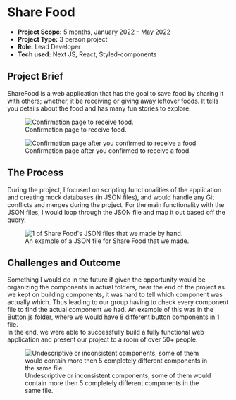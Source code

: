 # Share Food

* **Project Scope:** 5 months, January 2022 – May 2022
* **Project Type:** 3 person project
* **Role:** Lead Developer
* **Tech used:** Next JS, React, Styled-components

## Project Brief
ShareFood is a web application that has the goal to save food by sharing it with others; whether, it be receiving or giving away leftover foods. It tells you details about the food and has many fun stories to explore.

<figure>
<img src="/sharefood/OrderDetail.png" alt="Confirmation page to receive food."/>
  <figcaption>
    Confirmation page to receive food.
  </figcaption>
</figure>
<figure>
<img src="/sharefood/OrderDetails.png" alt="Confirmation page after you confirmed to receive a food"/>
  <figcaption>
    Confirmation page after you confirmed to receive a food.
  </figcaption>
</figure>

## The Process
During the project, I focused on scripting functionalities of the application and creating mock databases (in JSON files), and would handle any Git conflicts and merges during the project. For the main functionality with the JSON files, I would loop through the JSON file and map it out based off the query. 

<figure>
<img src="/sharefood/JSON.png" alt="1 of Share Food's JSON files that we made by hand."/>
  <figcaption>
    An example of a JSON file for Share Food that we made.
  </figcaption>
</figure>

## Challenges and Outcome
Something I would do in the future if given the opportunity would be organizing the components in actual folders, near the end of the project as we kept on building components, it was hard to tell which component was actually which. Thus leading to our group having to check every component file to find the actual component we had. An example of this was in the Button.js folder, where we would have 8 different button components in 1 file. 
<br/>
In the end, we were able to successfully build a fully functional web application and present our project to a room of over 50+ people.

<figure>
<img src="/sharefood/Components.png" class="w-5/12 h-full" alt="Undescriptive or inconsistent components, some of them would contain more then 5 completely different components in the same file."/>
  <figcaption>
    Undescriptive or inconsistent components, some of them would contain more then 5 completely different components in the same file.
  </figcaption>
</figure>